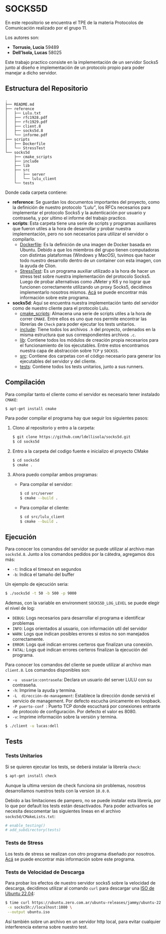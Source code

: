 # SOCKS5D

En este repositorio se encuentra el TPE de la materia Protocolos de Comunicación realizado por el grupo 11.

Los autores son:

- **Torrusio, Lucia** 59489
- **Dell’Isola, Lucas** 58025

Este trabajo practico consiste en la implementación de un servidor Socks5 junto al diseño e implementación de un protocolo propio para poder manejar a dicho servidor.

## Estructura del Repositorio

```
.
├── README.md
├── reference
│   ├── Lulu.txt
│   ├── rfc1928.pdf
│   ├── rfc1929.pdf
│   ├── client.8
│   ├── socks5d.8
│   └── informe.pdf
├── scripts
│   ├── Dockerfile
│   └── StressTest
└── socks5d
    ├── cmake_scripts
    ├── include
    ├── lib
    ├── src
    │   ├── server
    │   └── lulu_client
    └── tests
```

Donde cada carpeta contiene:

- **reference**: Se guardan los documentos importantes del proyecto, como la definición de nuestro protocolo *“Lulu”*, los RFCs necesarios para implementar el protocolo Socks5 y la autenticación por usuario y contraseña, y por ultimo el informe del trabajo practico.
- **scripts**: Esta carpeta tiene una serie de scripts y programas auxiliares que fueron utiles a la hora de desarrollar y probar nuestra implementación, pero no son necesarios para utilizar el servidor o compilarlo.
  - <u>Dockerfile</u>: Es la definición de una imagen de Docker basada en Ubuntu. Debido a que los miembros del grupo tienen computadoras con distintas plataformas (Windows y MacOS), tuvimos que hacer todo nuestro desarrollo dentro de un container con esta imagen, con la ayuda de Clion.
  - <u>StressTest</u>: Es un programa auxiliar utilizado a la hora de hacer un stress test sobre nuestra implementación del protocolo Socks5. Luego de probar alternativas como JMeter y K6 y no lograr que funcionen correctamente utilizando un proxy Socks5, decidimos implementarlo nosotros mismos. [Acá](scripts/StressTest/README.md) se puede encontrar más información sobre este programa.
- **socks5d**: Aquí se encuentra nuestra implementación tanto del servidor como de nuestro cliente para el protocolo Lulu.
  - <u>cmake_scripts</u>: Almacena una serie de scripts utiles a la hora de correr `CMAKE`. Entre ellos es uno que nos permite encontrar las librerías de `Check` para poder ejecutar los tests unitarios.
  - <u>include</u>: Tiene todos los archivos `.h` del proyecto, ordenados en la misma estructura que sus correspondientes archivos `.c`.
  - <u>lib</u>: Contiene todos los módulos de creación propia necesarios para el funcionamiento de los ejecutables. Entre estos encontramos nuestra capa de abstracción sobre `TCP` y `SOCKS5`.  
  - <u>src</u>: Contiene dos carpetas con el código necesario para generar los ejecutables del servidor y del cliente.
  - <u>tests</u>: Contiene todos los tests unitarios, junto a sus runners.

## Compilación

Para compilar tanto el cliente como el servidor es necesario tener instalado `CMAKE`:

```bash
$ apt-get install cmake
```

Para poder compilar el programa hay que seguir los siguientes pasos:

1. Clono al repositorio y entro a la carpeta:

   ```bash
   $ git clone https://github.com/ldellisola/socks5d.git
   $ cd socks5d
   ```

2. Entro a la carpeta del codigo fuente e inicializo el proyecto CMake

   ```bash
   $ cd socks5d
   $ cmake .
   ```

3. Ahora puedo compilar ambos programas:

   - Para compilar el servidor:

     ```bash
     $ cd src/server
     $ cmake --build .
     ```

   - Para compilar el cliente:

     ```bash
     $ cd src/lulu_client
     $ cmake --build .
     ```

## Ejecución  

Para conocer los comandos del servidor se puede utilizar al archivo man `socks5d.8`. Junto a los comandos pedidos por la cátedra, agregamos dos más:

- `-t`: Indica el timeout en segundos
- `-b`: Indica el tamaño del buffer

Un ejemplo de ejecución seria:

```bash
$ ./socks5d -t 50 -b 500 -p 9000
```

Ademas, con la variable en environment `SOCKS5D_LOG_LEVEL` se puede elegir el nivel de log:

- `DEBUG`: Logs necesarios para desarrollar el programa e identificar problemas
- `INFO`: Logs orientados al usuario, con información util del servidor
- `WARN`: Logs que indican posibles errores si estos no son manejados correctamente.
- `ERROR`: Logs qué indican errores certeros que finalizan una conexión.
- `FATAL`: Logs qué indican errores certeros finalizan la ejecución del programa.

Para conocer los comandos del cliente se puede utilizar al archivo man `client.8`. Los comandos disponibles son:

- `-u  usuario:contraseña`: Declara un usuario del server LULU con su contraseña.
- `-h`: Imprime la ayuda y termina.
- `-L  dirección-de-management`: Establece la dirección donde servirá el servicio de management. Por defecto escucha únicamente en loopback.
- `-P puerto-conf `: Puerto TCP donde escuchará por conexiones entrante de protocolo de configuración. Por defecto el valor es 8080.
- `-v`:  Imprime información sobre la versión y termina.

```bash
$ ./client -u lucas:dell
```

## Tests

### Tests Unitarios

Si se quieren ejecutar los tests, se deberá instalar la librería `check`:

```bash
$ apt-get install check
```

Aunque la ultima version de check funciona sin problemas, nosotros desarrollamos nuestros tests con la version `10.0.0`. 

Debido a las limitaciones de pampero, no se puede instalar esta librería, por lo que por default los tests están desactivados. Para poder activarlos se necesita descomentar las siguientes lineas en el archivo `socks5d/CMakeLists.txt`:

```cmake
# enable_testing()
# add_subdirectory(tests)
```

### Tests de Stress

Los tests de stress se realizan con otro programa diseñado por nosotros.  [Acá](scripts/StressTest/README.md) se puede encontrar más información sobre este programa.

### Tests de Velocidad de Descarga

Para probar los efectos de nuestro servidor socks5 sobre la velocidad de descarga, decidimos utilizar al comando `curl` para descargar una [ISO de Ubuntu 22.04](https://ubuntu.zero.com.ar/ubuntu-releases/jammy/ubuntu-22.04-desktop-amd64.iso):

```bash
$ time curl https://ubuntu.zero.com.ar/ubuntu-releases/jammy/ubuntu-22.04-desktop-amd64.iso \
 -x socks5h://localhost:1080 \
 --output ubuntu.iso
```

Así también sobre un archivo en un servidor http local, para evitar cualquier interferencia externa sobre nuestro test.











